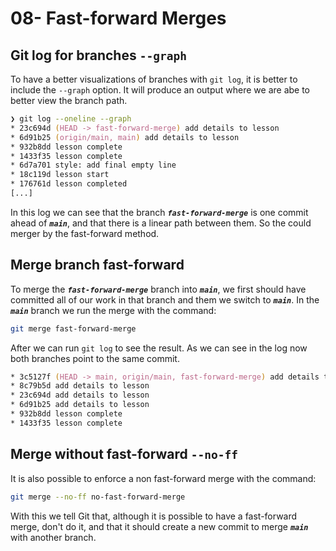 # 08- Fast-forward Merges

## Git log for branches `--graph`

To have a better visualizations of branches with `git log`, it is better to include the `--graph` option. It will produce an output where we are abe to better view the branch path.

```zsh
❯ git log --oneline --graph
* 23c694d (HEAD -> fast-forward-merge) add details to lesson
* 6d91b25 (origin/main, main) add details to lesson
* 932b8dd lesson complete
* 1433f35 lesson complete
* 6d7a701 style: add final empty line
* 18c119d lesson start
* 176761d lesson completed
[...]
```

In this log we can see that the branch ***`fast-forward-merge`*** is one commit ahead of ***`main`***, and that there is a linear path between them. So the could merger by the fast-forward method.

## Merge branch fast-forward

To merge the ***`fast-forward-merge`*** branch into ***`main`***, we first should have committed all of our work in that branch and them we switch to ***`main`***. In the ***`main`*** branch we run the merge with the command:

```zsh
git merge fast-forward-merge
```

After we can run `git log` to see the result. As we can see in the log now both branches point to the same commit.

```zsh
* 3c5127f (HEAD -> main, origin/main, fast-forward-merge) add details to lesson
* 8c79b5d add details to lesson
* 23c694d add details to lesson
* 6d91b25 add details to lesson
* 932b8dd lesson complete
* 1433f35 lesson complete
```

## Merge without fast-forward `--no-ff`

It is also possible to enforce a non fast-forward merge with the command:

```zsh
git merge --no-ff no-fast-forward-merge
```

With this we tell Git that, although it is possible to have a fast-forward merge, don't do it, and that it should create a new commit to merge ***`main`*** with another branch.
